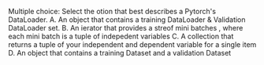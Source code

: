 Multiple choice: Select the otion that best describes a Pytorch's DataLoader.
A. An object that contains a training DataLoader & Validation DataLoader set.
B. An ierator that provides a streof mini batches , where each mini batch is a tuple of indepedent variables
C. A collection that returns a tuple of your independent and dependent variable for a single item
D. An object that contains a training Dataset and a validation Dataset
